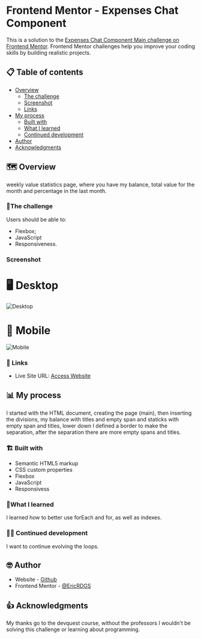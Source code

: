# Frontend Mentor - Expenses Chat Component

This is a solution to the [Expenses Chat Component Main challenge on Frontend Mentor](https://www.frontendmentor.io/challenges/expenses-chart-component-e7yJBUdjwt). Frontend Mentor challenges help you improve your coding skills by building realistic projects. 

## 📋 Table of contents

- [Overview](#overview)
  - [The challenge](#the-challenge)
  - [Screenshot](#screenshot)
  - [Links](#links)
- [My process](#my-process)
  - [Built with](#built-with)
  - [What I learned](#what-i-learned)
  - [Continued development](#continued-development)
- [Author](#author)
- [Acknowledgments](#acknowledgments)


## 🗺️ Overview

weekly value statistics page, where you have my balance, total value for the month and percentage in the last month.

### 📝The challenge

Users should be able to:

- Flexbox;
- JavaScript
- Responsiveness.

### Screenshot

# 🖥️ Desktop

<img src="src/images/Screenshot-desktop.png" alt="Desktop">

# 📱 Mobile

<img src="src/images/Screenshot-mobile.png" alt="Mobile">


### 🔗 Links

- Live Site URL: [Access Website](https://ericrdgs.github.io/Expenses-Chat-Component/)

## 📊 My process

I started with the HTML document, creating the page (main), then inserting the divisions, my balance with titles and empty span and staticks with empty span and titles, lower down I defined a border to make the separation, after the separation there are more empty spans and titles.

### 🏗️ Built with

- Semantic HTML5 markup
- CSS custom properties
- Flexbox
- JavaScript
- Responsivess


### 📖What I learned

I learned how to better use forEach and for, as well as indexes.

### 🐱‍💻 Continued development

I want to continue evolving the loops.


## 🤓 Author

- Website - [Github](https://www.your-site.com)
- Frontend Mentor - [@EricRDGS](https://www.frontendmentor.io/profile/EricRDGS)


## 👍 Acknowledgments

My thanks go to the devquest course, without the professors I wouldn't be solving this challenge or learning about programming.

